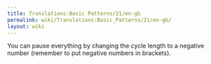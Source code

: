 ```yaml
---
title: Translations:Basic Patterns/21/en-gb
permalink: wiki/Translations:Basic_Patterns/21/en-gb/
layout: wiki
---
```


You can pause everything by changing the cycle length to a negative
number (remember to put negative numbers in brackets).
